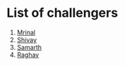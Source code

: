 # List of challengers
1. [Mrinal](https://github.com/mrinal1224)
2. [Shivay](https://github.com/shivaylamba)
3. [Samarth](https://github.com/whimsyy)
4. [Raghav](https://github.com/raghavdhingra)
